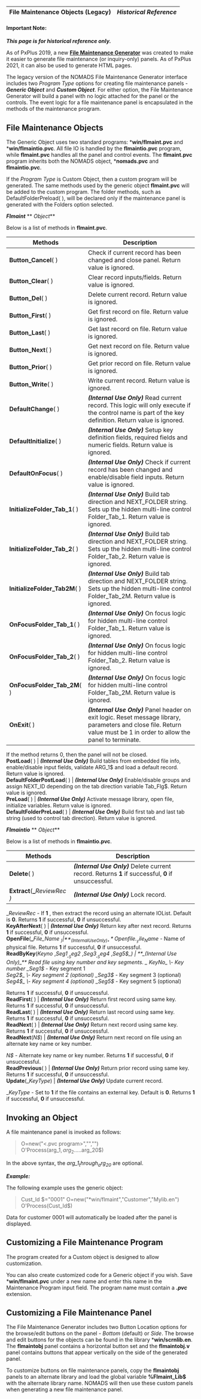 #   
  
**File Maintenance Objects (Legacy)** |  **_Historical Reference_**  
---|---  
  
#### **Important Note:**  
**_This page is for historical reference only._**  
  
As of PxPlus 2019, a new **[File Maintenance Generator](../../Dictionary-Based%20Development/Fmgen/Fmgen%20Introduction.md)** was created to make it easier to generate file maintenance (or inquiry-only) panels. As of PxPlus 2021, it can also be used to generate HTML pages.

The legacy version of the NOMADS File Maintenance Generator interface includes two _Program Type_ options for creating file maintenance panels - **_Generic Object_** and **_Custom Object_**. For either option, the File Maintenance Generator will build a panel with no logic attached for the panel or the controls. The event logic for a file maintenance panel is encapsulated in the methods of the maintenance program.

## File Maintenance Objects

The Generic Object uses two standard programs: ***win/flmaint.pvc** and ***win/flmaintio.pvc**. All file IO is handled by the **flmaintio.pvc** program, while **flmaint.pvc** handles all the panel and control events. The **flmaint.pvc** program inherits both the NOMADS object, ***nomads.pvc** and **flmaintio.pvc**.

If the _Program Type_ is Custom Object, then a custom program will be generated. The same methods used by the generic object **flmaint.pvc** will be added to the custom program. The folder methods, such as DefaultFolderPreload( ), will be declared only if the maintenance panel is generated with the Folders option selected.

**_Flmaint_** ** _Object_**

Below is a list of methods in **flmaint.pvc**.

**Methods** |  **Description**  
---|---  
**Button_Cancel**( ) |  Check if current record has been changed and close panel. Return value is ignored.  
**Button_Clear**( ) |  Clear record inputs/fields. Return value is ignored.  
**Button_Del**( ) |  Delete current record. Return value is ignored.  
**Button_First**( ) |  Get first record on file. Return value is ignored.  
**Button_Last**( ) |  Get last record on file. Return value is ignored.  
**Button_Next**( ) |  Get next record on file. Return value is ignored.  
**Button_Prior**( ) |  Get prior record on file. Return value is ignored.  
**Button_Write**( ) |  Write current record. Return value is ignored.  
**DefaultChange**( ) |  **_(Internal Use Only)_** Read current record. This logic will only execute if the control name is part of the key definition. Return value is ignored.  
**DefaultInitialize**( ) |  **_(Internal Use Only)_** Setup key definition fields, required fields and numeric fields. Return value is ignored.  
**DefaultOnFocus**( ) |  **_(Internal Use Only)_** Check if current record has been changed and enable/disable field inputs. Return value is ignored.  
**InitializeFolder_Tab_1**( ) |  **_(Internal Use Only)_** Build tab direction and NEXT_FOLDER string. Sets up the hidden multi-line control Folder_Tab_1. Return value is ignored.  
**InitializeFolder_Tab_2**( ) |  **_(Internal Use Only)_** Build tab direction and NEXT_FOLDER string. Sets up the hidden multi-line control Folder_Tab_2. Return value is ignored.  
**InitializeFolder_Tab2M**( ) |  **_(Internal Use Only)_** Build tab direction and NEXT_FOLDER string. Sets up the hidden multi-line control Folder_Tab_2M. Return value is ignored.  
**OnFocusFolder_Tab_1**( ) |  **_(Internal Use Only)_** On focus logic for hidden multi-line control Folder_Tab_1. Return value is ignored.  
**OnFocusFolder_Tab_2**( ) |  **_(Internal Use Only)_** On focus logic for hidden multi-line control Folder_Tab_2. Return value is ignored.  
**OnFocusFolder_Tab_2M**( ) |  **_(Internal Use Only)_** On focus logic for hidden multi-line control Folder_Tab_2M. Return value is ignored.  
**OnExit**( ) |  **_(Internal Use Only)_** Panel header on exit logic. Reset message library, parameters and close file. Return value must be 1 in order to allow the panel to terminate.  
  
If the method returns 0, then the panel will not be closed.  
**PostLoad**( ) |  **_(Internal Use Only)_** Build tables from embedded file info, enable/disable input fields, validate ARG_1$ and load a default record. Return value is ignored.  
**DefaultFolderPostLoad**( ) |  **_(Internal Use Only)_** Enable/disable groups and assign NEXT_ID depending on the tab direction variable Tab_Flg$. Return value is ignored.  
**PreLoad**( ) |  **_(Internal Use Only)_** Activate message library, open file, initialize variables. Return value is ignored.  
**DefaultFolderPreLoad**( ) |  **_(Internal Use Only)_** Build first tab and last tab string (used to control tab direction). Return value is ignored.  
  
**_Flmaintio_** ** _Object_**

Below is a list of methods in **flmaintio.pvc**.

**Methods** |  **Description**  
---|---  
**Delete**( ) |  **_(Internal Use Only)_** Delete current record. Returns **1** if successful, **0** if unsuccessful.  
**Extract**(**_**_ReviewRec_ _)_ |  **_(Internal Use Only)_** Lock record.   
  
__ReviewRec_ \- If **1** , then extract the record using an alternate IOList. Default is **0**. Returns **1** if successful, **0** if unsuccessful.  
**KeyAfterNext**( ) |  **_(Internal Use Only)_** Return key after next record. Returns **1** if successful, **0** if unsuccessful.  
**OpenFile**(**_**_File_Name_ _$_) |  **_(Internal Use Only)_** Open file.   
_  
_File_Name$_ \- Name of physical file. Returns **1** if successful, **0** if unsuccessful.  
**ReadByKey**(_Keyno_ ,_Seg1$_ ,  
_Seg2$_ ,_Seg3$_ ,_Seg4$_ ,_Seg5$_) |  **_(Internal Use Only)_** Read file using key number and key segments.  
_  
KeyNo_ \- Key number  
 _Seg1$_ \- Key segment 1  
 _Seg2$_ \- Key segment 2 (optional)  
_Seg3$_ \- Key segment 3 (optional)  
_Seg4$_ \- Key segment 4 (optional)  
_Seg5$_ \- Key segment 5 (optional)  
  
Returns **1** if successful, **0** if unsuccessful.  
**ReadFirst**( ) |  **_(Internal Use Only)_** Return first record using same key. Returns **1** if successful, **0** if unsuccessful.  
**ReadLast**( ) |  **_(Internal Use Only)_** Return last record using same key. Returns **1** if successful, **0** if unsuccessful.  
**ReadNext**( ) |  **_(Internal Use Only)_** Return next record using same key. Returns **1** if successful, **0** if unsuccessful.  
**ReadNext**(_N$_) |  **_(Internal Use Only)_** Return next record on file using an alternate key name or key number.   
  
_N$_ \- Alternate key name or key number. Returns **1** if successful, **0** if unsuccessful.  
**ReadPrevious**( ) |  **_(Internal Use Only)_** Return prior record using same key. Returns **1** if successful, **0** if unsuccessful.  
**Update**(__KeyType_) |  **_(Internal Use Only)_** Update current record.  
  
__KeyType_ \- Set to **1** if the file contains an external key. Default is **0**. Returns **1** if successful, **0** if unsuccessful.  
  
## Invoking an Object

A file maintenance panel is invoked as follows:

> O=new("<.pvc program>","<panel name>","<library name>")   
> O'Process(arg_1$,arg_2$.....arg_20$)

In the above syntax, the _arg_1$_ through _arg_20$_ are optional.

**_Example:_**

The following example uses the generic object:

> Cust_Id $="0001"   
>  O=new("*win/flmaint","Customer","Mylib.en")   
> O'Process(Cust_Id$)

Data for customer 0001 will automatically be loaded after the panel is displayed.

## Customizing a File Maintenance Program

The program created for a Custom object is designed to allow customization.

You can also create customized code for a Generic object if you wish. Save ***win/flmaint.pvc** under a new name and enter this name in the Maintenance Program input field. The program name must contain a **_.pvc_** extension.

## Customizing a File Maintenance Panel

The File Maintenance Generator includes two Button Location options for the browse/edit buttons on the panel - _Bottom_ (default) or _Side_. The browse and edit buttons for the objects can be found in the library ***win/scrnlib.en**. The **flmaintobj** panel contains a horizontal button set and the **flmaintobj.v** panel contains buttons that appear vertically on the side of the generated panel.

To customize buttons on file maintenance panels, copy the **flmaintobj** panels to an alternate library and load the global variable **%Flmaint_Lib$** with the alternate library name. NOMADS will then use these custom panels when generating a new file maintenance panel.
